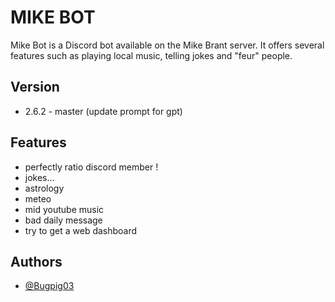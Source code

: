 
# MIKE BOT

Mike Bot is a Discord bot available on the Mike Brant server. It offers several features such as playing local music, telling jokes and "feur" people.




## Version
- 2.6.2 - master (update prompt for gpt)

## Features

- perfectly ratio discord member !
- jokes...
- astrology 
- meteo
- mid youtube music
- bad daily message
- try to get a web dashboard


## Authors

- [@Bugpig03](https://www.github.com/Bugpig03)

